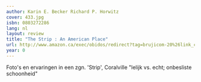 ```yaml
---
author: Karin E. Becker Richard P. Horwitz
cover: 433.jpg
isbn: 0803272286
lang: nl
layout: review
title: "The Strip : An American Place"
url: http://www.amazon.ca/exec/obidos/redirect?tag=brujicom-20%26link_code=xm2%26camp=2025%26creative=165953%26path=http://www.amazon.ca/gp/redirect.html%253fASIN=0803272286%2526tag=brujicom-20%2526lcode=xm2%2526cID=2025%2526ccmID=165953%2526location=/o/ASIN/0803272286%25253FSubscriptionId=0VJDVJ14KM0P0VXDCQ82
year: 0
---
```


Foto's en ervaringen in een zgn. 'Strip', Coralville
"lelijk vs. echt; onbesliste schoonheid"
